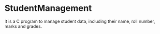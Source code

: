 # StudentManagement
It is a C program to manage student data, including their name, roll number, marks and grades.
